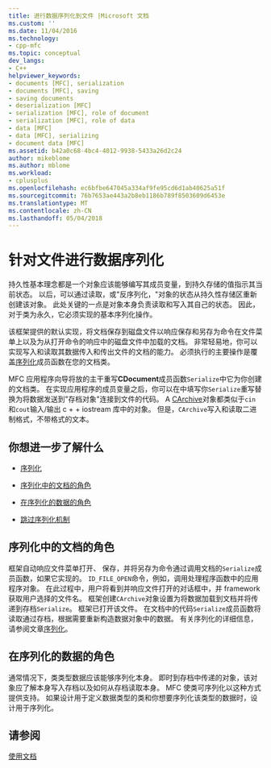 ```yaml
---
title: 进行数据序列化到文件 |Microsoft 文档
ms.custom: ''
ms.date: 11/04/2016
ms.technology:
- cpp-mfc
ms.topic: conceptual
dev_langs:
- C++
helpviewer_keywords:
- documents [MFC], serialization
- documents [MFC], saving
- saving documents
- deserialization [MFC]
- serialization [MFC], role of document
- serialization [MFC], role of data
- data [MFC]
- data [MFC], serializing
- document data [MFC]
ms.assetid: b42a0c68-4bc4-4012-9938-5433a26d2c24
author: mikeblome
ms.author: mblome
ms.workload:
- cplusplus
ms.openlocfilehash: ec6bfbe647045a334af9fe95cd6d1ab40625a51f
ms.sourcegitcommit: 76b7653ae443a2b8eb1186b789f8503609d6453e
ms.translationtype: MT
ms.contentlocale: zh-CN
ms.lasthandoff: 05/04/2018
---
```

# <a name="serializing-data-to-and-from-files"></a>针对文件进行数据序列化
持久性基本理念都是一个对象应该能够编写其成员变量，到持久存储的值指示其当前状态。 以后，可以通过读取，或"反序列化，"对象的状态从持久性存储区重新创建该对象。 此处关键的一点是对象本身负责读取和写入其自己的状态。 因此，对于类为永久，它必须实现的基本序列化操作。  
  
 该框架提供的默认实现，将文档保存到磁盘文件以响应保存和另存为命令在文件菜单上以及为从打开命令的响应中的磁盘文件中加载的文档。 非常轻易地，你可以实现写入和读取其数据传入和传出文件的文档的能力。 必须执行的主要操作是覆盖[序列化](../mfc/reference/cobject-class.md#serialize)成员函数在您的文档类。  
  
 MFC 应用程序向导将放的主干重写**CDocument**成员函数`Serialize`中它为你创建的文档类。 在实现应用程序的成员变量之后，你可以在中填写你`Serialize`重写替换为将数据发送到"存档对象"连接到文件的代码。 A [CArchive](../mfc/reference/carchive-class.md)对象都类似于`cin`和`cout`输入/输出 c + + iostream 库中的对象。 但是，`CArchive`写入和读取二进制格式，不带格式的文本。  
  
## <a name="what-do-you-want-to-know-more-about"></a>你想进一步了解什么  
  
-   [序列化](../mfc/serialization-in-mfc.md)  
  
-   [序列化中的文档的角色](#_core_the_document.92.s_role_in_serialization)  
  
-   [在序列化的数据的角色](#_core_the_data.92.s_role_in_serialization)  
  
-   [跳过序列化机制](../mfc/bypassing-the-serialization-mechanism.md)  
  
##  <a name="_core_the_document.92.s_role_in_serialization"></a> 序列化中的文档的角色  
 框架自动响应文件菜单打开、 保存，并将另存为命令通过调用文档的`Serialize`成员函数，如果它实现的。 `ID_FILE_OPEN`命令，例如，调用处理程序函数中的应用程序对象。 在此过程中，用户将看到并响应文件打开的对话框中，并 framework 获取用户选择的文件名。 框架创建`CArchive`对象设置为将数据加载到文档并将传递到存档`Serialize`。 框架已打开该文件。 在文档中的代码`Serialize`成员函数将读取通过存档，根据需要重新构造数据对象中的数据。 有关序列化的详细信息，请参阅文章[序列化](../mfc/serialization-in-mfc.md)。  
  
##  <a name="_core_the_data.92.s_role_in_serialization"></a> 在序列化的数据的角色  
 通常情况下，类类型数据应该能够序列化本身。 即时到存档中传递的对象，该对象应了解本身写入存档以及如何从存档读取本身。 MFC 使类可序列化以这种方式提供支持。 如果设计用于定义数据类型的类和你想要序列化该类型的数据时，设计用于序列化。  
  
## <a name="see-also"></a>请参阅  
 [使用文档](../mfc/using-documents.md)

